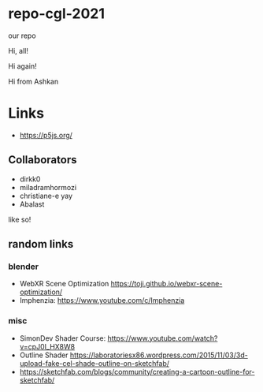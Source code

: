 # repo-cgl-2021
our repo

Hi, all!

Hi again!

Hi from Ashkan


# Links

- https://p5js.org/


## Collaborators

- dirkk0
- miladramhormozi
- christiane-e yay
- Abalast


like so!


## random links

### blender

- WebXR Scene Optimization https://toji.github.io/webxr-scene-optimization/
- Imphenzia: https://www.youtube.com/c/Imphenzia


### misc

- SimonDev Shader Course: https://www.youtube.com/watch?v=cpJ0I_HX8W8
- Outline Shader https://laboratoriesx86.wordpress.com/2015/11/03/3d-upload-fake-cel-shade-outline-on-sketchfab/
- https://sketchfab.com/blogs/community/creating-a-cartoon-outline-for-sketchfab/

